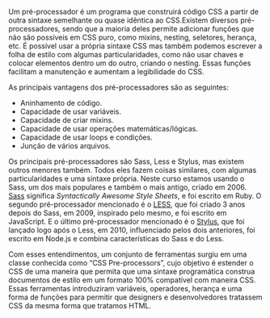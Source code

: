 Um pré-processador é um programa que construirá código CSS a partir de outra sintaxe semelhante ou quase idêntica ao CSS.Existem diversos pré-processadores, sendo que a maioria deles permite adicionar funções que não são possíveis em CSS puro, como mixins, nesting, seletores, herança, etc. É possível usar a própria sintaxe CSS mas também podemos escrever a folha de estilo com algumas particularidades, como não usar chaves e colocar elementos dentro um do outro, criando o nesting. Essas funções facilitam a manutenção e aumentam a legibilidade do CSS.

As principais vantagens dos pré-processadores são as seguintes:
* Aninhamento de código.
* Capacidade de usar variáveis.
* Capacidade de criar mixins.
* Capacidade de usar operações matemáticas/lógicas.
* Capacidade de usar loops e condições.
* Junção de vários arquivos.

Os principais pré-processadores são Sass, Less e Stylus, mas existem outros menores também. Todos eles fazem coisas similares, com algumas particularidades e uma sintaxe própria. Neste curso estamos usando o Sass, um dos mais populares e também o mais antigo, criado em 2006. [Sass](https://sass-lang.com/) significa *Syntactically Awesome Style Sheets*, e foi escrito em Ruby. O segundo pré-processador mencionado é o [LESS](https://lesscss.org/), que foi criado 3 anos depois do Sass, em 2009, inspirado pelo mesmo, e foi escrito em JavaScript. E o último pré-processador mencionado é o [Stylus](https://stylus-lang.com/), que foi lançado logo após o Less, em 2010, influenciado pelos dois anteriores, foi escrito em Node.js e combina características do Sass e do Less.

Com esses entendimentos, um conjunto de ferramentas surgiu em uma classe conhecida como “CSS Pre-processors”, cujo objetivo é estender o CSS de uma maneira que permita que uma sintaxe programática construa documentos de estilo em um formato 100% compatível com maneira CSS. Essas ferramentas introduziram variáveis, operadores, herança e uma forma de funções para permitir que designers e desenvolvedores tratassem CSS da mesma forma que tratamos HTML.